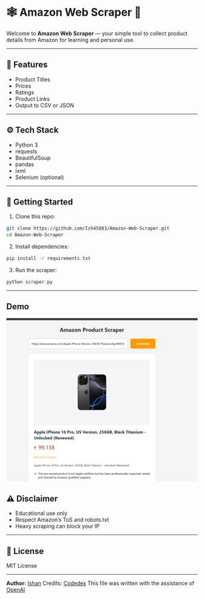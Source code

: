 # 🕸️ Amazon Web Scraper 🛒 

Welcome to **Amazon Web Scraper** — your simple tool to collect product details from Amazon for learning and personal use.

---

## 📌 Features

* Product Titles
* Prices
* Ratings
* Product Links
* Output to CSV or JSON

---

## ⚙️ Tech Stack

* Python 3
* requests
* BeautifulSoup
* pandas
* lxml
* Selenium (optional)

---

## 🚀 Getting Started

1. Clone this repo:

```bash
git clone https://github.com/Ish45883/Amazon-Web-Scraper.git
cd Amazon-Web-Scraper
```

2. Install dependencies:

```bash
pip install -r requirements.txt
```

3. Run the scraper:

```bash
python scraper.py
```

---
## Demo 

![image](img.png)

## ⚠️ Disclaimer

* Educational use only
* Respect Amazon’s ToS and robots.txt
* Heavy scraping can block your IP

---



## 📜 License

MIT License

---

**Author:** [Ishan](https://github.com/Ish45883)
Credits: [Codedex](https://www.codedex.io/projects/web-scrape-amazon-with-beautiful-soup)
This file was written with the assistance of [OpenAI](www.chatgpt.com)
